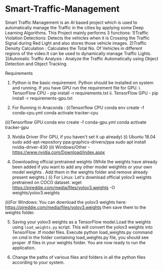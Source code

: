 # Smart-Traffic-Management
Smart Traffic Management is an AI based project which is used to automatically manage the Traffic in the cities 
by applying some Deep Learning Algorithms. This Project mainly performs 3 functions:
1)Traffic Violation Detections: Detects the vehicles when it is Crossing the Traffic Signal during Red Light and also
stores those vehicle images.
2)Traffic Density Calculation : Calculates the Total No. Of Vehicles in different regions of the video.It can be used
to dynamically manage Traffic Lights.
3)Automatic Traffic Analysis : Analyze the Traffic Automatically using Object Detection and Object Tracking.

Requirements

1.	Python is the basic requirement. Python should be installed on system and running. If you have GPU run the requirement file for GPU.
i.	TensorFlow CPU - pip install -r requirements.txt
ii.	TensorFlow GPU - pip install -r requirements-gpu.txt

2. For Running in Anaconda :
(i)Tensorflow CPU
conda env create -f conda-cpu.yml
conda activate tracker-cpu

(ii)Tensorflow GPU
conda env create -f conda-gpu.yml
conda activate tracker-gpu

3.	Nvidia Driver (For GPU, if you haven't set it up already)
(i)	Ubuntu 18.04
            sudo add-apt-repository ppa:graphics-drivers/ppa
            sudo apt install nvidia-driver-430
(ii)	Windows/Other - https://www.nvidia.com/Download/index.aspx

4. Downloading official pretrained weights (While the weights have already been added if you want to add any other model weighhts or your 
own model weights . Add them in the weights folder and remove already present weights.)
(i)	 For Linux: Let's download official yolov3 weights pretrained on COCO dataset. 
    wget https://pjreddie.com/media/files/yolov3.weights -O weights/yolov3.weights

(ii)For Windows: You can download the yolov3 weights here:    https://pjreddie.com/media/files/yolov3.weights then save them to the weights folder.

5. Saving your yolov3 weights as a TensorFlow model.Load the weights using `load_weights.py` script. This will convert the yolov3 weights into TensorFlow .tf model files. Execute python load_weights.py command on cmd in the folder containing load_weights.py file, you should see proper .tf files in your weights folder. You are now ready to run the application.

6. Change the paths of various files and folders in all the python files according to your system.
